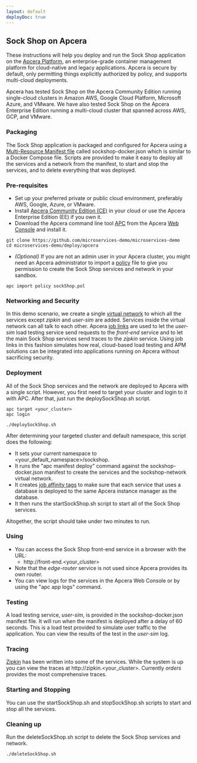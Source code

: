 ```yaml
---
layout: default
deployDoc: true
---
```


## Sock Shop on Apcera

These instructions will help you deploy and run the Sock Shop application on the [Apcera Platform](https://www.apcera.com/platform), an enterprise-grade container management platform for cloud-native and legacy applications.  Apcera is secure by default, only permitting things explicitly authorized by policy, and supports multi-cloud deployments.

Apcera has tested Sock Shop on the Apcera Community Edition running single-cloud clusters in Amazon AWS, Google Cloud Platform, Microsoft Azure, and VMware.  We have also tested Sock Shop on the Apcera Enterprise Edition running a multi-cloud cluster that spanned across AWS, GCP, and VMware.

### Packaging

The Sock Shop application is packaged and configured for Apcera using a [Multi-Resource Manifest file](https://docs.apcera.com/jobs/multi-resource-manifests/) called sockshop-docker.json which is similar to a Docker Compose file. Scripts are provided to make it easy to deploy all the services and a network from the manifest, to start and stop the services, and to delete everything that was deployed.


### Pre-requisites

- Set up your preferred private or public cloud environment, preferably AWS, Google, Azure, or VMware.
- Install [Apcera Community Edition (CE)](https://docs.apcera.com/setup/apcera-setup/) in your cloud or use the Apcera Enterprise Edition (EE) if you own it.
- Download the Apcera command line tool [APC](https://docs.apcera.com/quickstart/installing-apc/) from the Apcera [Web Console](https://docs.apcera.com/quickstart/using_console/) and install it.

```
git clone https://github.com/microservices-demo/microservices-demo
cd microservices-demo/deploy/apcera
```
- *(Optional)* If you are not an admin user in your Apcera cluster, you might need an Apcera administrator to import a [policy](https://docs.apcera.com/policy/introduction/) file to give you permission to create the Sock Shop services and network in your sandbox.

```
apc import policy sockShop.pol
```

### Networking and Security

In this demo scenario, we create a single [virtual network](https://docs.apcera.com/jobs/virtual-networks/) to which all the services except *zipkin* and *user-sim* are added. Services inside the virtual network can all talk to each other. Apcera [job links](https://docs.apcera.com/jobs/job-links/) are used to let the *user-sim* load testing service send requests to the *front-end* service and to let the main Sock Shop services send traces to the *zipkin* service. Using job links in this fashion simulates how real, cloud-based load testing and APM solutions can be integrated into applications running on Apcera without sacrificing security.

### Deployment

All of the Sock Shop services and the network are deployed to Apcera with a single script. However, you first need to target your cluster and login to it with APC. After that, just run the deploySockShop.sh script.

<!-- deploy-doc require-env APCERA_CLUSTER APCERA_USER APCERA_PASSWORD -->
<!-- deploy-doc-hidden pre-install
apc target $APCERA_CLUSTER
printf "$APCERA_USER\n$APCERA_PASSWORD\n" | apc login --basic
-->
```
apc target <your_cluster>
apc login
```
<!-- deploy-doc-start create-infrastructure -->

    ./deploySockShop.sh

<!-- deploy-doc-end -->

After determining your targeted cluster and default namespace, this script does the following:

- It sets your current namespace to \<your_default_namespace\>/sockshop.
- It runs the "apc manifest deploy" command against the sockshop-docker.json manifest to create the services and the sockshop-network virtual network.
- It creates [job affinity tags](https://docs.apcera.com/jobs/job-affinity/) to make sure that each service that uses a database is deployed to the same Apcera instance manager as the database.
- It then runs the startSockShop.sh script to start all of the Sock Shop services.


Altogether, the script should take under two minutes to run.

### Using

- You can access the Sock Shop front-end service in a browser with the URL:
  - http://front-end.\<your_cluster\>
- Note that the *edge-router* service is not used since Apcera provides its own router.
- You can view logs for the services in the Apcera Web Console or by using the "apc app logs" command.

### Testing

A load testing service, *user-sim*, is provided in the sockshop-docker.json manifest file. It will run when the manifest is deployed after a delay of 60 seconds. This is a load test provided to simulate user traffic to the application. You can view the results of the test in the *user-sim* log.

### Tracing
[Zipkin](http://zipkin.io/) has been written into some of the services. While the system is up you can view the traces at http://zipkin.\<your_cluster\>. Currently *orders* provides the most comprehensive traces.

### Starting and Stopping

You can use the startSockShop.sh and stopSockShop.sh scripts to start and stop all the services.

### Cleaning up

Run the deleteSockShop.sh script to delete the Sock Shop services and network.


<!-- deploy-doc-start destroy-infrastructure -->

    ./deleteSockShop.sh

<!-- deploy-doc-end -->
